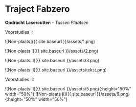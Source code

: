 # Traject Fabzero


**Opdracht Lasercutten** - *Tussen Plaatsen*

Voorstudies I:

![Non-plaats]({{ site.baseurl }}/assets/1.png)

![Non-plaats I]({{ site.baseurl }}/assets/2.png)

![Non-plaats II]({{ site.baseurl }}/assets/3.png)

![Non-plaats II]({{ site.baseurl }}/assets/tekst.png)

Voorstudies II:

![Non-plaats II]({{ site.baseurl }}/assets/5.png){:height="50%" width="50%"}
![Non-plaats II]({{ site.baseurl }}/assets/6.png){:height="50%" width="50%"}
